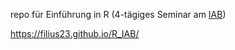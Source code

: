 
repo für Einführung in R (4-tägiges Seminar am [IAB](https://www.iab.de/)) 

https://filius23.github.io/R_IAB/
